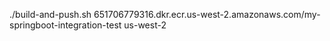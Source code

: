 ./build-and-push.sh 651706779316.dkr.ecr.us-west-2.amazonaws.com/my-springboot-integration-test us-west-2
